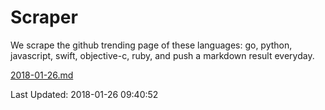 # Scraper

We scrape the github trending page of these languages: go, python, javascript, swift, objective-c, ruby, and push a markdown result everyday.

[2018-01-26.md](https://github.com/henson/Scraper/blob/master/2018-01-26.md)

Last Updated: 2018-01-26 09:40:52
